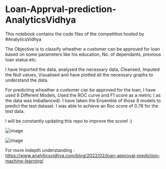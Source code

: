 # Loan-Apprval-prediction-AnalyticsVidhya

This notebook contains the code files of the competition hosted by #AnalyticsVidhya

The Objective is to classify wheather a customer can be approved for loan based on some parameters like his education, No. of dependants,
previous loan status etc. 

I have Imported the data, analysed the necessary data, Cleansed, Imputed the Null values, Visualised and have plotted all the necessary graphs to understand the data.

For predicting wheather a customer can be approved for the loan, I have used 8 Different Models, Used the ROC curve and F1 score as a metric ( as the data was Imballanced).
I have taken the Ensemble of those 8 models to predict the test dataset. I was able to achieve an Roc score of 0.78 for the test data. 

I will be constantly updating this repo to improve the score! :)


![image](https://user-images.githubusercontent.com/20862520/153546189-199eb395-9d64-481a-bb56-86c7838288f8.png)


![image](https://user-images.githubusercontent.com/20862520/153546808-218d69ce-4d6c-4b1f-9d3f-5ef22f036e82.png)

For more indepth understanding : https://www.analyticsvidhya.com/blog/2022/02/loan-approval-prediction-machine-learning/

